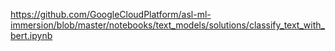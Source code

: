 https://github.com/GoogleCloudPlatform/asl-ml-immersion/blob/master/notebooks/text_models/solutions/classify_text_with_bert.ipynb